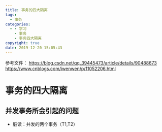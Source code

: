 ```yaml
---
title: 事务的四大隔离
tags:
  - 事务
categories:
  - - 学习
    - 事务
    - 事务四大隔离
copyright: true
date: 2019-12-20 15:05:43
---
```

参考文件：
https://blog.csdn.net/qq_39445473/article/details/90488673
https://www.cnblogs.com/iwenwen/p/11052206.html
# 事务的四大隔离
## 并发事务所会引起的问题
- 脏读：并发的两个事务（T1,T2）
